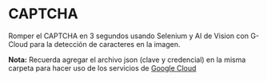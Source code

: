 # CAPTCHA
Romper el CAPTCHA en 3 segundos usando Selenium y AI de Vision con G-Cloud para la detección de caracteres en la imagen.

**Nota:** Recuerda agregar el archivo json (clave y credencial) en la misma carpeta para hacer uso de los servicios de [Google Cloud](https://console.cloud.google.com/)
